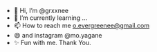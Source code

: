 - 👋 Hi, I’m @grxxnee
- 🌱 I’m currently learning ...
- 📫 How to reach me o.evergreenee@gmail.com
- 😄 and instagram @mo.yagane
- ✨ Fun with me. Thank You.
